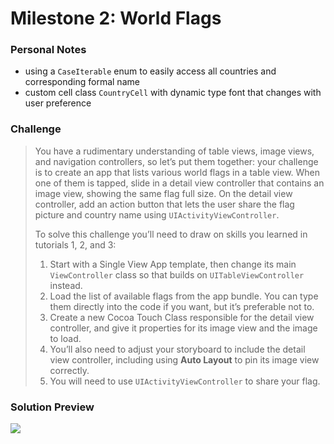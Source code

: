 # Milestone 2: World Flags

### Personal Notes
- using a `CaseIterable` enum to easily access all countries and corresponding formal name
- custom cell class `CountryCell` with dynamic type font that changes with user preference

### Challenge
> You have a rudimentary understanding of table views, image views, and navigation controllers, so let’s put them together: your challenge is to create an app that lists various world flags in a table view. When one of them is tapped, slide in a detail view controller that contains an image view, showing the same flag full size. On the detail view controller, add an action button that lets the user share the flag picture and country name using `UIActivityViewController`.
>
> To solve this challenge you’ll need to draw on skills you learned in tutorials 1, 2, and 3:
> 1. Start with a Single View App template, then change its main `ViewController` class so that builds on `UITableViewController` instead.
> 2. Load the list of available flags from the app bundle. You can type them directly into the code if you want, but it’s preferable not to.
> 3. Create a new Cocoa Touch Class responsible for the detail view controller, and give it properties for its image view and the image to load.
> 4. You’ll also need to adjust your storyboard to include the detail view controller, including using **Auto Layout** to pin its image view correctly.
> 5. You will need to use `UIActivityViewController` to share your flag.

### Solution Preview
<img src="https://user-images.githubusercontent.com/4438390/71431385-83bbcd00-269f-11ea-9418-a7a4adfcec3a.png">
